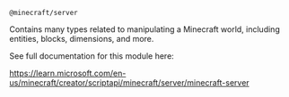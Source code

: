 `@minecraft/server`Contains many types related to manipulating a Minecraft world, including entities, blocks, dimensions, and more.See full documentation for this module here:https://learn.microsoft.com/en-us/minecraft/creator/scriptapi/minecraft/server/minecraft-server